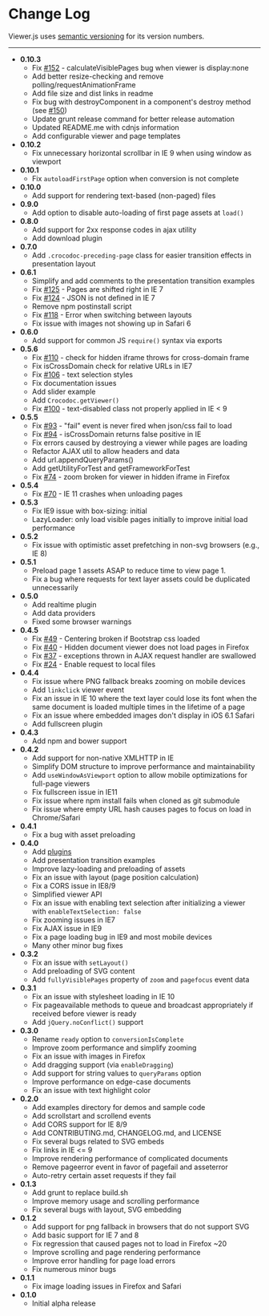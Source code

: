 # Change Log #

Viewer.js uses [semantic versioning](http://semver.org/) for its version numbers.

----
* **0.10.3**
  * Fix [#152](https://github.com/box/viewer.js/issues/152) - calculateVisiblePages bug when viewer is display:none
  * Add better resize-checking and remove polling/requestAnimationFrame
  * Add file size and dist links in readme
  * Fix bug with destroyComponent in a component's destroy method (see [#150](https://github.com/box/viewer.js/pull/150))
  * Update grunt release command for better release automation
  * Updated README.me with cdnjs information
  * Add configurable viewer and page templates
* **0.10.2**
  * Fix unnecessary horizontal scrollbar in IE 9 when using window as viewport
* **0.10.1**
  * Fix `autoloadFirstPage` option when conversion is not complete
* **0.10.0**
  * Add support for rendering text-based (non-paged) files
* **0.9.0**
  * Add option to disable auto-loading of first page assets at `load()`
* **0.8.0**
  * Add support for 2xx response codes in ajax utility
  * Add download plugin
* **0.7.0**
  * Add `.crocodoc-preceding-page` class for easier transition effects in presentation layout
* **0.6.1**
  * Simplify and add comments to the presentation transition examples
  * Fix [#125](https://github.com/box/viewer.js/issues/125) - Pages are shifted right in IE 7
  * Fix [#124](https://github.com/box/viewer.js/issues/124) - JSON is not defined in IE 7
  * Remove npm postinstall script
  * Fix [#118](https://github.com/box/viewer.js/issues/118) - Error when switching between layouts
  * Fix issue with images not showing up in Safari 6
* **0.6.0**
  * Add support for common JS `require()` syntax via exports
* **0.5.6**
  * Fix [#110](https://github.com/box/viewer.js/issues/110) - check for hidden iframe throws for cross-domain frame
  * Fix isCrossDomain check for relative URLs in IE7
  * Fix [#106](https://github.com/box/viewer.js/issues/106) - text selection styles
  * Fix documentation issues
  * Add slider example
  * Add `Crocodoc.getViewer()`
  * Fix [#100](https://github.com/box/viewer.js/issues/100) - text-disabled class not properly applied in IE < 9
* **0.5.5**
  * Fix [#93](https://github.com/box/viewer.js/issues/93) - "fail" event is never fired when json/css fail to load
  * Fix [#94](https://github.com/box/viewer.js/issues/94) - isCrossDomain returns false positive in IE
  * Fix errors caused by destroying a viewer while pages are loading
  * Refactor AJAX util to allow headers and data
  * Add url.appendQueryParams()
  * Add getUtilityForTest and getFrameworkForTest
  * Fix [#74](https://github.com/box/viewer.js/issues/74) - zoom broken for viewer in hidden iframe in Firefox
* **0.5.4**
  * Fix [#70](https://github.com/box/viewer.js/issues/70) - IE 11 crashes when unloading pages
* **0.5.3**
  * Fix IE9 issue with box-sizing: initial
  * LazyLoader: only load visible pages initially to improve initial load performance
* **0.5.2**
  * Fix issue with optimistic asset prefetching in non-svg browsers (e.g., IE 8)
* **0.5.1**
  * Preload page 1 assets ASAP to reduce time to view page 1.
  * Fix a bug where requests for text layer assets could be duplicated unnecessarily
* **0.5.0**
  * Add realtime plugin
  * Add data providers
  * Fixed some browser warnings 
* **0.4.5**
  * Fix [#49](https://github.com/box/viewer.js/issues/49) - Centering broken if Bootstrap css loaded
  * Fix [#40](https://github.com/box/viewer.js/issues/40) - Hidden document viewer does not load pages in Firefox
  * Fix [#37](https://github.com/box/viewer.js/issues/37) - exceptions thrown in AJAX request handler are swallowed
  * Fix [#24](https://github.com/box/viewer.js/issues/24) - Enable request to local files
* **0.4.4**
  * Fix issue where PNG fallback breaks zooming on mobile devices
  * Add `linkclick` viewer event
  * Fix an issue in IE 10 where the text layer could lose its font when the same document is loaded multiple times in the lifetime of a page
  * Fix an issue where embedded images don't display in iOS 6.1 Safari
  * Add fullscreen plugin
* **0.4.3**
  * Add npm and bower support
* **0.4.2**
  * Add support for non-native XMLHTTP in IE
  * Simplify DOM structure to improve performance and maintainability
  * Add `useWindowAsViewport` option to allow mobile optimizations for full-page viewers
  * Fix fullscreen issue in IE11
  * Fix issue where npm install fails when cloned as git submodule
  * Fix issue where empty URL hash causes pages to focus on load in Chrome/Safari
* **0.4.1**
  * Fix a bug with asset preloading
* **0.4.0**
  * Add [plugins](README.md#plugins)
  * Add presentation transition examples
  * Improve lazy-loading and preloading of assets
  * Fix an issue with layout (page position calculation)
  * Fix a CORS issue in IE8/9
  * Simplified viewer API
  * Fix an issue with enabling text selection after initializing a viewer with `enableTextSelection: false`
  * Fix zooming issues in IE7
  * Fix AJAX issue in IE9
  * Fix a page loading bug in IE9 and most mobile devices
  * Many other minor bug fixes
* **0.3.2**
  * Fix an issue with `setLayout()`
  * Add preloading of SVG content
  * Add `fullyVisiblePages` property of `zoom` and `pagefocus` event data
* **0.3.1**
  * Fix an issue with stylesheet loading in IE 10
  * Fix pageavailable methods to queue and broadcast appropriately if received before viewer is ready
  * Add `jQuery.noConflict()` support
* **0.3.0**
  * Rename `ready` option to `conversionIsComplete`
  * Improve zoom performance and simplify zooming
  * Fix an issue with images in Firefox
  * Add dragging support (via `enableDragging`)
  * Add support for string values to `queryParams` option
  * Improve performance on edge-case documents
  * Fix an issue with text highlight color
* **0.2.0**
  * Add examples directory for demos and sample code
  * Add scrollstart and scrollend events
  * Add CORS support for IE 8/9
  * Add CONTRIBUTING.md, CHANGELOG.md, and LICENSE
  * Fix several bugs related to SVG embeds
  * Fix links in IE <= 9
  * Improve rendering performance of complicated documents
  * Remove pageerror event in favor of pagefail and asseterror
  * Auto-retry certain asset requests if they fail
* **0.1.3**
  * Add grunt to replace build.sh
  * Improve memory usage and scrolling performance
  * Fix several bugs with layout, SVG embedding
* **0.1.2**
  * Add support for png fallback in browsers that do not support SVG
  * Add basic support for IE 7 and 8
  * Fix regression that caused pages not to load in Firefox ~20
  * Improve scrolling and page rendering performance
  * Improve error handling for page load errors
  * Fix numerous minor bugs
* **0.1.1**
  * Fix image loading issues in Firefox and Safari
* **0.1.0**
  * Initial alpha release
